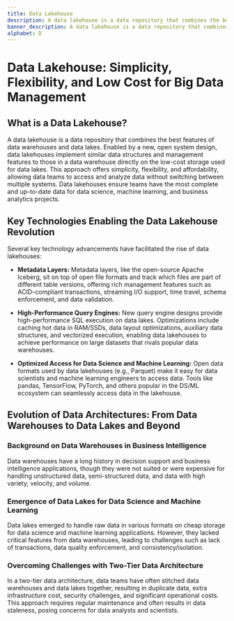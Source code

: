 ```yaml
---
title: Data Lakehouse
description: A data lakehouse is a data repository that combines the best features of data warehouses and data lakes.
banner_description: A data lakehouse is a data repository that combines the best features of data warehouses and data lakes. Enabled by a new, open system design, data lakehouses implement similar data structures and management features to those in a data warehouse directly on the low-cost storage used for data lakes.
alphabet: D
---
```


# Data Lakehouse: Simplicity, Flexibility, and Low Cost for Big Data Management

## What is a Data Lakehouse?

A data lakehouse is a data repository that combines the best features of data warehouses and data lakes. Enabled by a new, open system design, data lakehouses implement similar data structures and management features to those in a data warehouse directly on the low-cost storage used for data lakes. This approach offers simplicity, flexibility, and affordability, allowing data teams to access and analyze data without switching between multiple systems. Data lakehouses ensure teams have the most complete and up-to-date data for data science, machine learning, and business analytics projects.

## Key Technologies Enabling the Data Lakehouse Revolution

Several key technology advancements have facilitated the rise of data lakehouses:

- **Metadata Layers:** Metadata layers, like the open-source Apache Iceberg, sit on top of open file formats and track which files are part of different table versions, offering rich management features such as ACID-compliant transactions, streaming I/O support, time travel, schema enforcement, and data validation.

- **High-Performance Query Engines:** New query engine designs provide high-performance SQL execution on data lakes. Optimizations include caching hot data in RAM/SSDs, data layout optimizations, auxiliary data structures, and vectorized execution, enabling data lakehouses to achieve performance on large datasets that rivals popular data warehouses.

- **Optimized Access for Data Science and Machine Learning:** Open data formats used by data lakehouses (e.g., Parquet) make it easy for data scientists and machine learning engineers to access data. Tools like pandas, TensorFlow, PyTorch, and others popular in the DS/ML ecosystem can seamlessly access data in the lakehouse.

## Evolution of Data Architectures: From Data Warehouses to Data Lakes and Beyond

### Background on Data Warehouses in Business Intelligence

Data warehouses have a long history in decision support and business intelligence applications, though they were not suited or were expensive for handling unstructured data, semi-structured data, and data with high variety, velocity, and volume.

### Emergence of Data Lakes for Data Science and Machine Learning

Data lakes emerged to handle raw data in various formats on cheap storage for data science and machine learning applications. However, they lacked critical features from data warehouses, leading to challenges such as lack of transactions, data quality enforcement, and consistency/isolation.

### Overcoming Challenges with Two-Tier Data Architecture

In a two-tier data architecture, data teams have often stitched data warehouses and data lakes together, resulting in duplicate data, extra infrastructure cost, security challenges, and significant operational costs. This approach requires regular maintenance and often results in data staleness, posing concerns for data analysts and scientists.
